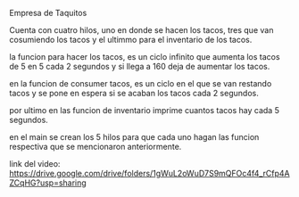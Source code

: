 Empresa de Taquitos

Cuenta con cuatro hilos, uno en donde se hacen los tacos, tres que van cosumiendo los tacos y el ultimmo para el inventario de los tacos.

la funcion para hacer los tacos, es un ciclo infinito que aumenta los tacos de 5 en 5 cada 2 segundos y si llega a 160 deja de aumentar los tacos.

en la funcion de consumer tacos, es un ciclo en el que se van restando tacos y se pone en espera si se acaban los tacos cada 2 segundos. 

por ultimo en las funcion de inventario imprime cuantos tacos hay cada 5 segundos.

en el main se crean los 5 hilos para que cada uno hagan las funcion respectiva que se mencionaron anteriormente.

link del video: https://drive.google.com/drive/folders/1gWuL2oWuD7S9mQFOc4f4_rCfp4AZCqHG?usp=sharing 
